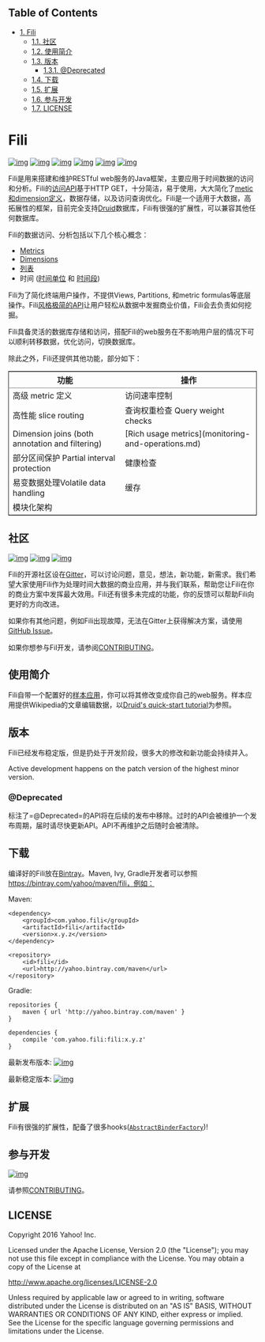 <div id="table-of-contents">
<h2>Table of Contents</h2>
<div id="text-table-of-contents">
<ul>
<li><a href="#fili">1. Fili</a>
<ul>
<li><a href="#gitter-users-google-group-developers-google-group">1.1. 社区</a></li>
<li><a href="#">1.2. 使用简介</a></li>
<li><a href="#">1.3. 版本</a>
<ul>
<li><a href="#deprecated">1.3.1. @Deprecated</a></li>
</ul>
</li>
<li><a href="#">1.4. 下载</a></li>
<li><a href="#">1.5. 扩展</a></li>
<li><a href="#developers-google-group">1.6. 参与开发</a></li>
<li><a href="#license">1.7. LICENSE</a></li>
</ul>
</li>
</ul>
</div>
</div>

# Fili<a id="fili" name="fili"></a>


[![img](https://api.bintray.com/packages/yahoo/maven/fili/images/download.svg)](https://bintray.com/yahoo/maven/fili/_latestVersion)
[![img](https://img.shields.io/gitter/room/yahoo/fili.svg)](https://gitter.im/yahoo/fili)
[![img](https://img.shields.io/travis/yahoo/fili/master.svg)](https://travis-ci.org/yahoo/fili/builds/)
[![img](https://img.shields.io/codacy/grade/91fa6c38f25d4ea0ae3569ee70a33e38.svg)](https://www.codacy.com/app/Fili/fili/dashboard)
[![img](https://img.shields.io/badge/google_group-users-blue.svg)](https://groups.google.com/forum/#!forum/fili-users)
[![img](https://img.shields.io/badge/google_group-developers-blue.svg)](https://groups.google.com/forum/#!forum/fili-developers)

Fili是用来搭建和维护RESTful
web服务的Java框架，主要应用于时间数据的访问和分析。Fili的[访问API](docs/end-user-api.md)基于HTTP
GET，十分简洁，易于使用，大大简化了[metic和dimension定义](docs/end-user-api.md)，数据存储，以及访问查询优化。Fili是一个适用于大数据，高拓展性的框架，目前完全支持[Druid](http://druid.io)数据库，Fili有很强的扩展性，可以兼容其他任何数据库。

Fili的数据访问、分析包括以下几个核心概念：

-   [Metrics](docs/end-user-api.md#metrics)
-   [Dimensions](docs/end-user-api.md#dimensions)
-   [列表](docs/end-user-api.md#tables)
-   时间 ([时间单位](docs/end-user-api.md#time-grain) 和
    [时间段](docs/end-user-api.md#interval))

Fili为了简化终端用户操作，不提供Views, Partitions, 和metric
formulas等底层操作。Fili[风格极简的API](docs/end-user-api.md)让用户轻松从数据中发掘商业价值，Fili会去负责如何挖掘。

Fili具备灵活的数据库存储和访问，搭配Fili的web服务在不影响用户层的情况下可以顺利转移数据，优化访问，切换数据库。

除此之外，Fili还提供其他功能，部分如下：

<table border="2" cellspacing="0" cellpadding="6" rules="groups" frame="hsides">


<colgroup>
<col  class="left" />

<col  class="left" />
</colgroup>
<thead>
<tr>
<th scope="col" class="left">功能</th>
<th scope="col" class="left">操作</th>
</tr>
</thead>

<tbody>
<tr>
<td class="left">高级 metric 定义</td>
<td class="left">访问速率控制</td>
</tr>


<tr>
<td class="left">高性能 slice routing</td>
<td class="left">查询权重检查 Query weight checks</td>
</tr>


<tr>
<td class="left">Dimension joins (both annotation and filtering)</td>
<td class="left">[Rich usage metrics](monitoring-and-operations.md)</td>
</tr>


<tr>
<td class="left">部分区间保护 Partial interval protection</td>
<td class="left">健康检查</td>
</tr>


<tr>
<td class="left">易变数据处理Volatile data handling</td>
<td class="left">缓存</td>
</tr>


<tr>
<td class="left">模块化架构</td>
<td class="left">&#xa0;</td>
</tr>
</tbody>
</table>

## 社区<a id="社区-gitter-users-google-group-developers-google-group" name="社区-gitter-users-google-group-developers-google-group"></a>

[![img](https://img.shields.io/gitter/room/yahoo/fili.svg)](https://gitter.im/yahoo/fili)
[![img](https://img.shields.io/badge/google_group-users-blue.svg)](https://groups.google.com/forum/#!forum/fili-users)
[![img](https://img.shields.io/badge/google_group-developers-blue.svg)](https://groups.google.com/forum/#!forum/fili-developers)


Fili的开源社区设在[Gitter](https://gitter.im/yahoo/fili)，可以讨论问题，意见，想法，新功能，新需求。我们希望大家使用Fili作为处理时间大数据的商业应用，并与我们联系，帮助您让Fili在你的商业方案中发挥最大效用。Fili还有很多未完成的功能，你的反馈可以帮助Fili向更好的方向改进。

如果你有其他问题，例如Fili出现故障，无法在Gitter上获得解决方案，请使用
[GitHub Issue](https://github.com/yahoo/fili/issues)。

如果你想参与Fil开发，请参阅[CONTRIBUTING](CONTRIBUTING.md)。

## 使用简介<a id="使用简介" name="使用简介"></a>


Fili自带一个配置好的[样本应用](fili-wikipedia-example)，你可以将其修改变成你自己的web服务。样本应用提供Wikipedia的文章编辑数据，以[Druid's
quick-start tutorial](http://druid.io/docs/0.9.1.1/tutorials/quickstart.html)为参照。

## 版本<a id="版本" name="版本"></a>


Fili已经发布稳定版，但是扔处于开发阶段，很多大的修改和新功能会持续并入。

Active development happens on the patch version of the highest minor
version.

### @Deprecated<a id="deprecated" name="deprecated"></a>


标注了=@Deprecated=的API将在后续的发布中移除。过时的API会被维护一个发布周期，届时请尽快更新API。API不再维护之后随时会被清除。

## 下载<a id="下载" name="下载"></a>


编译好的Fili放在[Bintray](https://bintray.com/yahoo/maven/fili)。Maven,
Ivy, Gradle开发者可以参照<https://bintray.com/yahoo/maven/fili，例如：>

Maven:

    <dependency>
        <groupId>com.yahoo.fili</groupId>
        <artifactId>fili</artifactId>
        <version>x.y.z</version>
    </dependency>
    
    <repository>
        <id>fili</id>
        <url>http://yahoo.bintray.com/maven</url>
    </repository>

Gradle:

    repositories {
        maven { url 'http://yahoo.bintray.com/maven' }
    }
    
    dependencies {
        compile 'com.yahoo.fili:fili:x.y.z'
    }

最新发布版本:
[![img](https://api.bintray.com/packages/yahoo/maven/fili/images/download.svg)](https://bintray.com/yahoo/maven/fili/_latestVersion)

最新稳定版本:
[![img](https://img.shields.io/badge/Stable-0.7.36-blue.svg)](https://bintray.com/yahoo/maven/fili/0.7.36)

## 扩展<a id="扩展" name="扩展"></a>


Fili有很强的扩展性，配备了很多hooks([`AbstractBinderFactory`](https://github.com/yahoo/fili/blob/master/fili-core/src/main/java/com/yahoo/bard/webservice/application/AbstractBinderFactory.java))!

## 参与开发<a id="参与开发-developers-google-group" name="参与开发-developers-google-group"></a>

[![img](https://img.shields.io/badge/google_group-developers-blue.svg)](https://groups.google.com/forum/#!forum/fili-developers)


请参照[CONTRIBUTING](CONTRIBUTING.md)。

## LICENSE<a id="license" name="license"></a>


Copyright 2016 Yahoo! Inc.

Licensed under the Apache License, Version 2.0 (the "License"); you may
not use this file except in compliance with the License. You may obtain
a copy of the License at

<http://www.apache.org/licenses/LICENSE-2.0>

Unless required by applicable law or agreed to in writing, software
distributed under the License is distributed on an "AS IS" BASIS,
WITHOUT WARRANTIES OR CONDITIONS OF ANY KIND, either express or implied.
See the License for the specific language governing permissions and
limitations under the License.